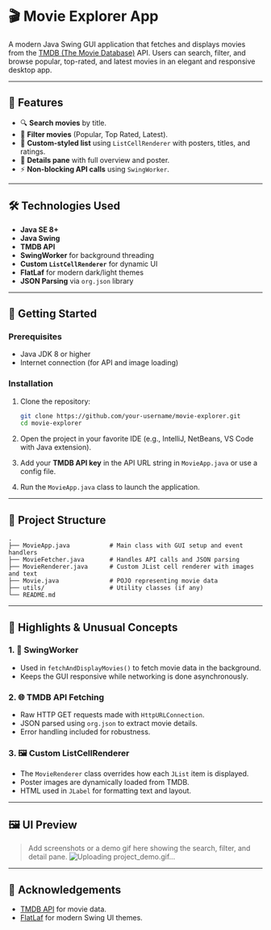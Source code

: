 # 🎬 Movie Explorer App

A modern Java Swing GUI application that fetches and displays movies from the [TMDB (The Movie Database)](https://www.themoviedb.org/) API. Users can search, filter, and browse popular, top-rated, and latest movies in an elegant and responsive desktop app.

---

## 📌 Features

- 🔍 **Search movies** by title.
- 📂 **Filter movies** (Popular, Top Rated, Latest).
- 🎨 **Custom-styled list** using `ListCellRenderer` with posters, titles, and ratings.
- 📄 **Details pane** with full overview and poster.
- ⚡ **Non-blocking API calls** using `SwingWorker`.

---

## 🛠️ Technologies Used

- **Java SE 8+**
- **Java Swing**
- **TMDB API**
- **SwingWorker** for background threading
- **Custom `ListCellRenderer`** for dynamic UI
- **FlatLaf** for modern dark/light themes
- **JSON Parsing** via `org.json` library

---

## 🚀 Getting Started

### Prerequisites

- Java JDK 8 or higher
- Internet connection (for API and image loading)

### Installation

1. Clone the repository:
   ```bash
   git clone https://github.com/your-username/movie-explorer.git
   cd movie-explorer
   ```

2. Open the project in your favorite IDE (e.g., IntelliJ, NetBeans, VS Code with Java extension).

3. Add your **TMDB API key** in the API URL string in `MovieApp.java` or use a config file.

4. Run the `MovieApp.java` class to launch the application.

---

## 📂 Project Structure

```
.
├── MovieApp.java           # Main class with GUI setup and event handlers
├── MovieFetcher.java       # Handles API calls and JSON parsing
├── MovieRenderer.java      # Custom JList cell renderer with images and text
├── Movie.java              # POJO representing movie data
├── utils/                  # Utility classes (if any)
└── README.md
```

---

## 🧠 Highlights & Unusual Concepts

### 1. 🧵 SwingWorker
- Used in `fetchAndDisplayMovies()` to fetch movie data in the background.
- Keeps the GUI responsive while networking is done asynchronously.

### 2. 🌐 TMDB API Fetching
- Raw HTTP GET requests made with `HttpURLConnection`.
- JSON parsed using `org.json` to extract movie details.
- Error handling included for robustness.

### 3. 🖼️ Custom ListCellRenderer
- The `MovieRenderer` class overrides how each `JList` item is displayed.
- Poster images are dynamically loaded from TMDB.
- HTML used in `JLabel` for formatting text and layout.

---

## 🖼️ UI Preview

> Add screenshots or a demo gif here showing the search, filter, and detail pane.
![Uploading project_demo.gif…]()


---


## 🙌 Acknowledgements

- [TMDB API](https://www.themoviedb.org/documentation/api) for movie data.
- [FlatLaf](https://www.formdev.com/flatlaf/) for modern Swing UI themes.
